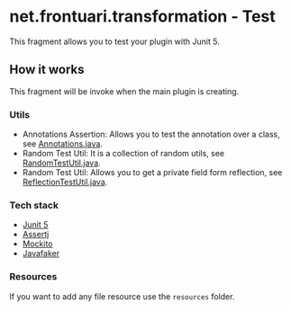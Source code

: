 # net.frontuari.transformation - Test

This fragment allows you to test your plugin with Junit 5.

## How it works

This fragment will be invoke when the main plugin is creating.

### Utils

- Annotations Assertion: Allows you to test the annotation over a class, see [Annotations.java](src/net/frontuari/test/assertion/Annotations.java).
- Random Test Util: It is a collection of random utils, see [RandomTestUtil.java](src/net/frontuari/test/util/RandomTestUtil.java).
- Random Test Util: Allows you to get a private field form reflection, see [ReflectionTestUtil.java](src/net/frontuari/test/util/ReflectionTestUtil.java).

### Tech stack

- [Junit 5](https://junit.org/junit5/)
- [Assertj](https://joel-costigliola.github.io/assertj/)
- [Mockito](https://site.mockito.org/)
- [Javafaker](https://github.com/DiUS/java-faker)

### Resources

If you want to add any file resource use the `resources` folder.